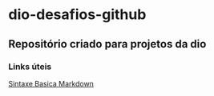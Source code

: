 # dio-desafios-github

## Repositório criado para projetos da dio

### Links úteis
[Sintaxe Basica Markdown](https://www.markdownguide.org/basic-syntax/)
